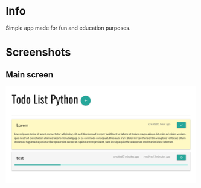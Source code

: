 # Info

Simple app made for fun and education purposes.

# Screenshots

## Main screen

![screen-list](./docs/images/screen-list.png)
